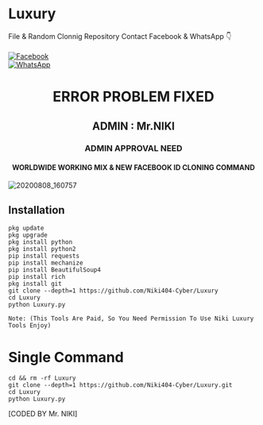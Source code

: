 # Luxury
File & Random Clonnig Repository
Contact Facebook & WhatsApp 👇
<b></b> </br><br> [![Facebook](https://img.shields.io/badge/Facebook-Mr.NIKI-blue?style=flat-square&logo=facebook)](https://www.facebook.com/ok.tata.good.bye.gaya)<br> [![WhatsApp](https://img.shields.io/badge/WhatsApp-Mr.NIKI-blue?style=flat-square&logo=WhatsApp)](wa.me/+8801645137393)

<h1 align="center"> ERROR PROBLEM FIXED </h1>

<h2 align="center"> ADMIN : Mr.NIKI</h2>

<h3 align="center"> ADMIN APPROVAL NEED</h3>

<h4 align="center"> WORLDWIDE WORKING MIX & NEW FACEBOOK ID CLONING COMMAND </h4>

![20200808_160757](https://github.com/Niki404-Cyber/Luxury/blob/main/InShot_20230603_025459141.jpg)
## <b>Installation</b>

```
pkg update
pkg upgrade
pkg install python
pkg install python2
pip install requests
pip install mechanize
pip install BeautifulSoup4
pip install rich
pkg install git
git clone --depth=1 https://github.com/Niki404-Cyber/Luxury
cd Luxury
python Luxury.py

Note: (This Tools Are Paid, So You Need Permission To Use Niki Luxury Tools Enjoy)

```

# Single Command 

```
cd && rm -rf Luxury
git clone --depth=1 https://github.com/Niki404-Cyber/Luxury.git
cd Luxury
python Luxury.py

```
[CODED BY Mr. NIKI]
